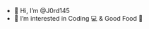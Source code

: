 - 👋 Hi, I’m @J0rd145
- 👀 I’m interested in Coding 💻 & Good Food 🍳 

<!---
J0rd145/J0rd145 is a ✨ special ✨ repository because its `README.md` (this file) appears on your GitHub profile.
You can click the Preview link to take a look at your changes.
--->
